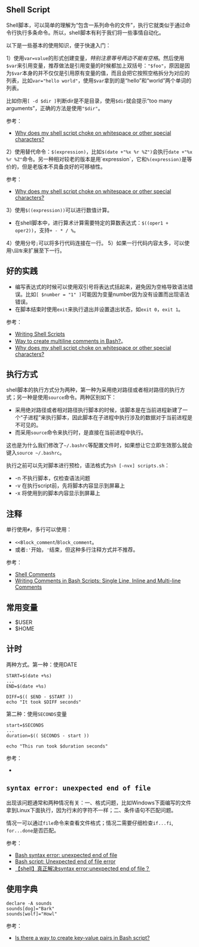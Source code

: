 ## Shell Script

Shell脚本，可以简单的理解为“包含一系列命令的文件”，执行它就类似于通过命令行执行多条命令。所以，shell脚本有利于我们将一些事情自动化。

以下是一些基本的使用知识，便于快速入门：

1）使用`var=value`的形式创建变量，*特别注意等号两边不能有空格*。然后使用`$var`来引用变量，推荐做法是引用变量的时候都加上双括号：`"$foo"`，原因是因为`$var`本身的并不仅仅是引用原有变量的值，而且会把它按照空格拆分为对应的列表，比如`var="hello world"`，使用`$var`拿到的是“hello”和“world”两个单词的列表。

比如你用`[ -d $dir ]`判断dir是不是目录，使用`$dir`就会提示“too many arguments”，正确的方法是使用`"$dir"`。

参考：

- [Why does my shell script choke on whitespace or other special characters?](https://unix.stackexchange.com/questions/131766/why-does-my-shell-script-choke-on-whitespace-or-other-special-characters)


2）使用替代命令：`$(expression)`，比如`$(date +"%x %r %Z")`会执行`date +"%x %r %Z"`命令。另一种相对较老的版本是用\`expression\`，它和`%(expression)`是等价的，但是老版本不具备良好的可移植性。

参考：

- [Why does my shell script choke on whitespace or other special characters?](https://unix.stackexchange.com/questions/131766/why-does-my-shell-script-choke-on-whitespace-or-other-special-characters)

3）使用`$((expression))`可以进行数值计算。

- 在shell脚本中，进行算术计算需要特定的算数表达式：`$((oper1 + oper2))`，支持`+ - * / %`。

4）使用分号`;`可以将多行代码连接在一行。
5）如果一行代码内容太多，可以使用`\回车`来扩展至下一行。

## 好的实践

- 编写表达式的时候可以使用双引号将表达式括起来，避免因为空格导致语法错误。比如`[ $number = "1" ]`可能因为变量number因为没有设置而出现语法错误。
- 在脚本结束时使用`exit`来执行退出并设置退出状态，如`exit 0`，`exit 1`。


参考：

- [Writing Shell Scripts](https://linuxcommand.org/lc3_writing_shell_scripts.php)
- [Way to create multiline comments in Bash?](https://stackoverflow.com/questions/43158140/way-to-create-multiline-comments-in-bash)。
- [Why does my shell script choke on whitespace or other special characters?](https://unix.stackexchange.com/questions/131766/why-does-my-shell-script-choke-on-whitespace-or-other-special-characters)


## 执行方式

shell脚本的执行方式分为两种，第一种为采用绝对路径或者相对路径的执行方式；另一种是使用`source`命令。两种区别如下：

- 采用绝对路径或者相对路径执行脚本的时候，该脚本是在当前进程新建了一个“子进程”来执行脚本，因此脚本在子进程中执行涉及的数据对于当前进程是不可见的。
- 而采用`source`命令来执行时，是直接在当前进程中执行。

这也是为什么我们修改了`~/.bashrc`等配置文件时，如果想让它立即生效那么就会键入`source ~/.bashrc`。

执行之前可以先对脚本进行预检，语法格式为`sh [-nvx] scripts.sh`：

- -n 不执行脚本，仅检查语法问题
- -v 在执行script前，先将脚本内容显示到屏幕上
- -x 将使用到的脚本内容显示到屏幕上


## 注释

单行使用`#`，多行可以使用：

- `<<Block_comment`/`Block_comment`。
- 或者`:'`开始，`'`结束，但这种多行注释方式并不推荐。


参考：

- [Shell Comments](https://bash.cyberciti.biz/guide/Shell_Comments)
- [Writing Comments in Bash Scripts: Single Line, Inline and Multi-line Comments](https://linuxhandbook.com/comments-bash-script/)


## 常用变量

- $USER
- $HOME


## 计时

两种方式。第一种：使用DATE

```
START=$(date +%s)
...
END=$(date +%s)

DIFF=$(( $END - $START ))
echo "It took $DIFF seconds"
```


第二种：使用`SECONDS`变量

```
start=$SECONDS
...
duration=$(( SECONDS - start ))

echo "This run took $duration seconds"
```

参考：

- [](https://stackoverflow.com/questions/385408/get-program-execution-time-in-the-shell)

## `syntax error: unexpected end of file`

出现该问题通常和两种情况有关：一、格式问题，比如Windows下面编写的文件拿到Linux下面执行，因为行末的字符不一样；二、条件语句不匹配问题。

情况一可以通过`file`命令来查看文件格式；情况二需要仔细检查`if...fi`, `for...done`是否匹配。

参考：

- [Bash syntax error: unexpected end of file](https://stackoverflow.com/questions/6366530/bash-syntax-error-unexpected-end-of-file)
- [Bash script: Unexpected end of file error](https://linuxconfig.org/bash-script-unexpected-end-of-file-error)
- [【shell】真正解决syntax error:unexpected end of file？](https://www.cnblogs.com/jessepeng/p/12202626.html)


## 使用字典

```
declare -A sounds
sounds[dog]="Bark"
sounds[wolf]="Howl"
```

参考：

- [Is there a way to create key-value pairs in Bash script?](https://stackoverflow.com/questions/14370133/is-there-a-way-to-create-key-value-pairs-in-bash-script)